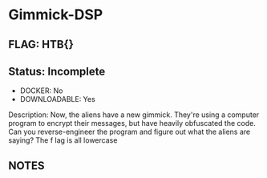 # Gimmick-DSP

## FLAG: HTB{}

## Status: Incomplete

+ DOCKER: No
+ DOWNLOADABLE: Yes

Description: Now, the aliens have a new gimmick. They're using a computer program to encrypt their messages, but have heavily obfuscated the code. Can you reverse-engineer the program and figure out what the aliens are saying? The f lag is all lowercase

## NOTES
